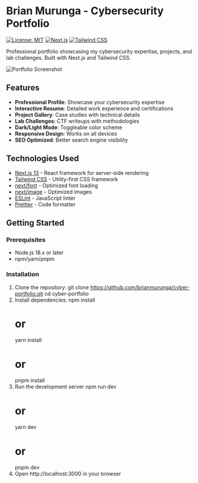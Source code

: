 # Brian Murunga - Cybersecurity Portfolio

[![License: MIT](https://img.shields.io/badge/License-MIT-blue.svg)](https://opensource.org/licenses/MIT)
[![Next.js](https://img.shields.io/badge/Next.js-13.4+-black?logo=next.js&logoColor=white)](https://nextjs.org/)
[![Tailwind CSS](https://img.shields.io/badge/Tailwind_CSS-3.3+-06B6D4?logo=tailwind-css&logoColor=white)](https://tailwindcss.com/)

Professional portfolio showcasing my cybersecurity expertise, projects, and lab challenges. Built with Next.js and Tailwind CSS.

![Portfolio Screenshot](/public/screenshot.png) <!-- Add your screenshot path -->

## Features

- **Professional Profile**: Showcase your cybersecurity expertise
- **Interactive Resume**: Detailed work experience and certifications
- **Project Gallery**: Case studies with technical details
- **Lab Challenges**: CTF writeups with methodologies
- **Dark/Light Mode**: Toggleable color scheme
- **Responsive Design**: Works on all devices
- **SEO Optimized**: Better search engine visibility

## Technologies Used

- [Next.js 13](https://nextjs.org/) - React framework for server-side rendering
- [Tailwind CSS](https://tailwindcss.com/) - Utility-first CSS framework
- [next/font](https://nextjs.org/docs/app/building-your-application/optimizing/fonts) - Optimized font loading
- [next/image](https://nextjs.org/docs/app/api-reference/components/image) - Optimized images
- [ESLint](https://eslint.org/) - JavaScript linter
- [Prettier](https://prettier.io/) - Code formatter

## Getting Started

### Prerequisites

- Node.js 18.x or later
- npm/yarn/pnpm

### Installation

1. Clone the repository:
   git clone https://github.com/brianmurunga/cyber-portfolio.git
   cd cyber-portfolio
2. Install dependencies:
     npm install
     # or
    yarn install
    # or
    pnpm install
3. Run the development server
   npm run dev
   # or
   yarn dev
   # or
   pnpm dev
4. Open http://localhost:3000 in your browser
